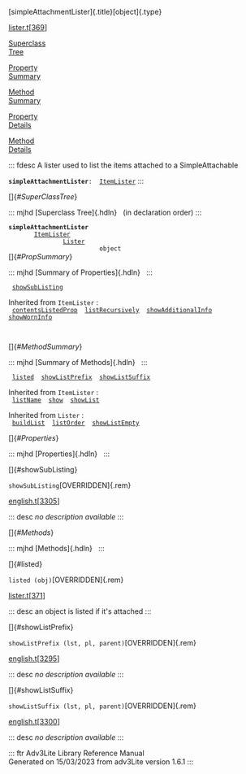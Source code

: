 [simpleAttachmentLister]{.title}[object]{.type}

[lister.t](../file/lister.t.html)\[[369](../source/lister.t.html#369)\]

[Superclass\
Tree](#_SuperClassTree_)

[Property\
Summary](#_PropSummary_)

[Method\
Summary](#_MethodSummary_)

[Property\
Details](#_Properties_)

[Method\
Details](#_Methods_)

::: fdesc
A lister used to list the items attached to a SimpleAttachable

**`simpleAttachmentLister`**` :   `[`ItemLister`](../object/ItemLister.html)
:::

[]{#_SuperClassTree_}

::: mjhd
[Superclass Tree]{.hdln}   (in declaration order)
:::

**`simpleAttachmentLister`**\
`         `[`ItemLister`](../object/ItemLister.html)\
`                 `[`Lister`](../object/Lister.html)\
`                         object`\
[]{#_PropSummary_}

::: mjhd
[Summary of Properties]{.hdln}  
:::

` `[`showSubListing`](#showSubListing)`  `

Inherited from `ItemLister` :\
` `[`contentsListedProp`](../object/ItemLister.html#contentsListedProp)`  `[`listRecursively`](../object/ItemLister.html#listRecursively)`  `[`showAdditionalInfo`](../object/ItemLister.html#showAdditionalInfo)`  `[`showWornInfo`](../object/ItemLister.html#showWornInfo)`  `

` `

[]{#_MethodSummary_}

::: mjhd
[Summary of Methods]{.hdln}  
:::

` `[`listed`](#listed)`  `[`showListPrefix`](#showListPrefix)`  `[`showListSuffix`](#showListSuffix)`  `

Inherited from `ItemLister` :\
` `[`listName`](../object/ItemLister.html#listName)`  `[`show`](../object/ItemLister.html#show)`  `[`showList`](../object/ItemLister.html#showList)`  `

Inherited from `Lister` :\
` `[`buildList`](../object/Lister.html#buildList)`  `[`listOrder`](../object/Lister.html#listOrder)`  `[`showListEmpty`](../object/Lister.html#showListEmpty)`  `

[]{#_Properties_}

::: mjhd
[Properties]{.hdln}  
:::

[]{#showSubListing}

`showSubListing`[OVERRIDDEN]{.rem}

[english.t](../file/english.t.html)\[[3305](../source/english.t.html#3305)\]

::: desc
*no description available*
:::

[]{#_Methods_}

::: mjhd
[Methods]{.hdln}  
:::

[]{#listed}

`listed (obj)`[OVERRIDDEN]{.rem}

[lister.t](../file/lister.t.html)\[[371](../source/lister.t.html#371)\]

::: desc
an object is listed if it\'s attached
:::

[]{#showListPrefix}

`showListPrefix (lst, pl, parent)`[OVERRIDDEN]{.rem}

[english.t](../file/english.t.html)\[[3295](../source/english.t.html#3295)\]

::: desc
*no description available*
:::

[]{#showListSuffix}

`showListSuffix (lst, pl, parent)`[OVERRIDDEN]{.rem}

[english.t](../file/english.t.html)\[[3300](../source/english.t.html#3300)\]

::: desc
*no description available*
:::

::: ftr
Adv3Lite Library Reference Manual\
Generated on 15/03/2023 from adv3Lite version 1.6.1
:::
